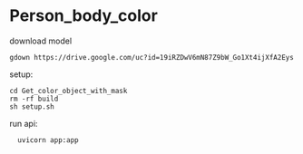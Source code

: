 # Person_body_color
download model

    gdown https://drive.google.com/uc?id=19iRZDwV6mN87Z9bW_Go1Xt4ijXfA2Eys
    
setup:
    
    cd Get_color_object_with_mask
    rm -rf build
    sh setup.sh
    
    
run api:
    
      uvicorn app:app
